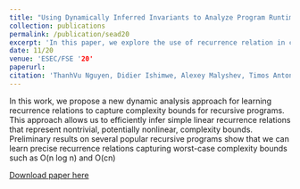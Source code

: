 ```yaml
---
title: "Using Dynamically Inferred Invariants to Analyze Program Runtime Complexity"
collection: publications
permalink: /publication/sead20
excerpt: 'In this paper, we explore the use of recurrence relation in computing runtime complexity'
date: 11/20
venue: 'ESEC/FSE '20'
paperurl: 
citation: 'ThanhVu Nguyen, Didier Ishimwe, Alexey Malyshev, Timos Antonopoulos, and Quoc-Sang Phan. 2020. Using dynamically inferred invariants to analyze program runtime complexity. <i>Proceedings of the 3rd ACM SIGSOFT International Workshop on Software Security from Design to Deployment. Association for Computing Machinery, New York, NY, USA, 11–14</i>.'
---
```

In this work, we propose a new dynamic analysis approach for learning recurrence relations to capture complexity bounds for recursive programs. This approach allows us to efficiently infer simple linear recurrence relations that represent nontrivial, potentially nonlinear, complexity bounds. Preliminary results on several popular recursive programs show that we can learn precise recurrence relations capturing worst-case complexity bounds such as O(n log n) and O(cn)

[Download paper here](https://nguyenthanhvuh.github.io/pubs/nguyen2020using.pdf)

